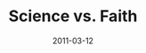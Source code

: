 ---
layout: message
category: message
series: "Heavy-Weights"
title: "Science vs. Faith"
date: 2011-03-12
audio-description: "Learn who we are by looking at what we brought with us to our new home. "
audio: ""
audio-title: "Unpacking "
audio-duration: "&#58;"
audio-description: "We'll be wrestling with the question of how you can believe the Bible when it seems to stand in opposition to modern science."
audio: "http://s3.amazonaws.com/crossroadsaudiomessages/heavyweights05.mp3"
audio-title: "Science vs. Faith"
audio-duration: "45&#58;26"
program-description: "Science vs. Faith Program"
program: "http://www.crossroads.net/players/media/hq/03_12-13_11Program.pdf"
program-title: "Science vs. Faith"
video-description: "We'll be wrestling with the question of how you can believe the Bible when it seems to stand in opposition to modern science."
video-title: "Science vs. Faith"
video: "https://s3.amazonaws.com/crossroadsvideomessages/heavyweights05.mp4"
video-poster: "https://www.crossroads.net/uploadedfiles/heavyweights05_still.jpg"
---